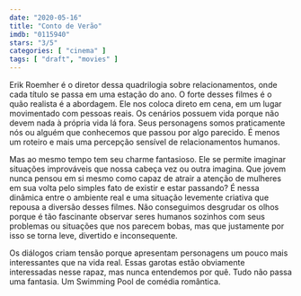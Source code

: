 ```yaml
---
date: "2020-05-16"
title: "Conto de Verão"
imdb: "0115940"
stars: "3/5"
categories: [ "cinema" ]
tags: [ "draft", "movies" ]
---
```

Erik Roemher é o diretor dessa quadrilogia sobre relacionamentos, onde cada título se passa em uma estação do ano. O forte desses filmes é o quão realista é a abordagem. Ele nos coloca direto em cena, em um lugar movimentado com pessoas reais. Os cenários possuem vida porque não devem nada à própria vida lá fora. Seus personagens somos praticamente nós ou alguém que conhecemos que passou por algo parecido. É menos um roteiro e mais uma percepção sensível de relacionamentos humanos.

Mas ao mesmo tempo tem seu charme fantasioso. Ele se permite imaginar situações improváveis que nossa cabeça vez ou outra imagina. Que jovem nunca pensou em si mesmo como capaz de atrair a atenção de mulheres em sua volta pelo simples fato de existir e estar passando? É nessa dinâmica entre o ambiente real e uma situação levemente criativa que repousa a diversão desses filmes. Não conseguimos desgrudar os olhos porque é tão fascinante observar seres humanos sozinhos com seus problemas ou situações que nos parecem bobas, mas que justamente por isso se torna leve, divertido e inconsequente.

Os diálogos criam tensão porque apresentam personagens um pouco mais interessantes que na vida real. Essas garotas estão obviamente interessadas nesse rapaz, mas nunca entendemos por quê. Tudo não passa uma fantasia. Um Swimming Pool de comédia romântica.
